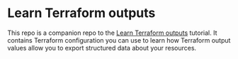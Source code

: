 # Learn Terraform outputs

This repo is a companion repo to the [Learn Terraform outputs](https://developer.hashicorp.com/terraform/tutorials/configuration-language/outputs) tutorial.
It contains Terraform configuration you can use to learn how Terraform output values allow you to export structured data about your resources.
